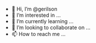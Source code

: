 - 👋 Hi, I’m @gerilson
- 👀 I’m interested in ...
- 🌱 I’m currently learning ...
- 💞️ I’m looking to collaborate on ...
- 📫 How to reach me ...

<!---
gerilson/gerilson is a ✨ special ✨ repository because its `README.md` (this file) appears on your GitHub profile.
You can click the Preview link to take a look at your changes.
--->
